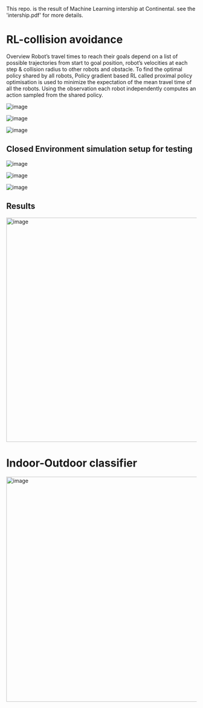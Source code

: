 This repo. is the result of Machine Learning intership at Continental. see the 'intership.pdf' for more details.

# RL-collision avoidance
Overview
Robot’s travel times to reach their goals depend on a list of possible trajectories from start to goal position, robot’s velocities at each step & collision radius to other robots and obstacle.
To find the optimal policy shared by all robots, Policy gradient based RL called proximal policy optimisation is used to minimize the expectation of the mean travel time of all the robots.
Using the observation each robot independently computes an action sampled from the shared policy.

![image](https://github.com/user-attachments/assets/31f3419b-30a8-48d2-a2b5-2ab31fce0b24)

![image](https://github.com/user-attachments/assets/bd09b630-9fd5-44a5-b115-b9ccf1fc636a)

![image](https://github.com/user-attachments/assets/f68e9124-cd07-4eca-aaa1-3d5d1e5fe610)

## Closed Environment simulation setup for testing

![image](https://github.com/user-attachments/assets/94295829-22c6-493f-88b4-cf15222e89f3)

![image](https://github.com/user-attachments/assets/12491328-865e-4062-bb23-d189967fa514)

![image](https://github.com/user-attachments/assets/617b29f0-f753-4ad6-a49e-037a90b63f58)

## Results
<img width="593" alt="image" src="https://github.com/user-attachments/assets/62fb56a8-4cfc-421b-b725-ce5d7073579c">

# Indoor-Outdoor classifier

<img width="595" alt="image" src="https://github.com/user-attachments/assets/8a264d53-5595-47d9-b3f5-fd09e584ef48">

